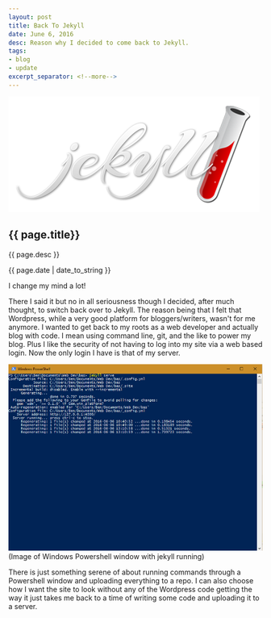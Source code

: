 ```yaml
---
layout: post
title: Back To Jekyll
date: June 6, 2016
desc: Reason why I decided to come back to Jekyll.
tags:
- blog
- update
excerpt_separator: <!--more-->
---
```

<img class="featured-image" src="/images/logo-2x.png">
<h2 class="post-h2">{{ page.title}}</h2>
<p class="post-sub-desc"><span>{{ page.desc }}</span></p>
<p class="post-date"><span>{{ page.date | date_to_string }}</span></p>
<!--more-->
<p class="single-post">
  I change my mind a lot!
</p>
<p class="single-post">
  There I said it but no in all seriousness though I decided, after much thought,
  to switch back over to Jekyll. The reason being that I felt that Wordpress,
  while a very good platform for bloggers/writers, wasn't for me anymore. I wanted
  to get back to my roots as a web developer and actually blog with code. I mean
  using command line, git, and the like to power my blog. Plus I like the security
  of not having to log into my site via a web based login. Now the only login I
  have is that of my server.
</p>

<img class="post-image" alt="Image of Windows Powershell window with jekyll running" src="/images/back-to-jekyll-image-1.png">
<span class="img-desc">(Image of Windows Powershell window with jekyll running)</span>

<p class="single-post">
There is just something serene of about running commands through a Powershell
window and uploading everything to a repo. I can also choose how I want the site
to look without any of the Wordpress code getting the way it just takes me back
to a time of writing some code and uploading it to a server.
</p>
